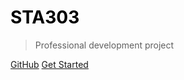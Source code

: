 
# <span style="color:black">STA303 </span>

> Professional development project


[GitHub](https://github.com/travelwithwind/STA314)
[Get Started](README.md)
